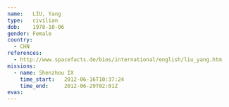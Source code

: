```yaml
---
name:	LIU, Yang
type:	civilian
dob:	1978-10-06
gender:	Female
country:
  - CHN
references:
  - http://www.spacefacts.de/bios/international/english/liu_yang.htm
missions:
  - name: Shenzhou IX
    time_start:   2012-06-16T10:37:24
    time_end:     2012-06-29T02:01Z
evas:
---
```

